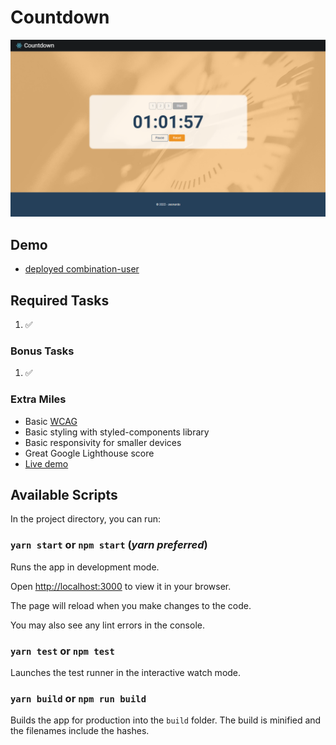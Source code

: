 
# Countdown

  
![Expected screen output](https://github.com/zeonardo/countdown/blob/master/src/assets/countdown.webp)


## Demo

* [deployed combination-user](https://zeonardo.github.io/countdown)

  

## Required Tasks
  
1. ✅ 

### Bonus Tasks

1. ✅ 


### Extra Miles

- Basic [WCAG](https://www.w3.org/WAI/standards-guidelines/wcag/)
- Basic styling with styled-components library
- Basic responsivity for smaller devices
- Great Google Lighthouse score
- [Live demo](https://zeonardo.github.io/countdown)

## Available Scripts


In the project directory, you can run:

  

### `yarn start` or `npm start` (*yarn preferred*)

  

Runs the app in development mode.

Open [http://localhost:3000](http://localhost:3000) to view it in your browser.

The page will reload when you make changes to the code.

You may also see any lint errors in the console.

 

### `yarn test` or `npm test`

Launches the test runner in the interactive watch mode.

  

### `yarn build` or `npm run build`

Builds the app for production into the `build` folder.
The build is minified and the filenames include the hashes.
